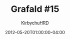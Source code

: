 ---
title: "Grafald #15"
type: "image"
date: 2012-05-20T01:00:00-04:00
draft: false
categories:
- comics
- collaborations
tags:
- grafald
image_path: "../img/2012/15.png"
alt_text: ""
is_subpage: true
author: "[KirbychuHRD](https://cohost.org/KirbychuHRD)"
---